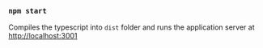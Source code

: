 

### `npm start`

Compiles the typescript into `dist` folder and runs the application server 
at [http://localhost:3001](http://localhost:3001) 
